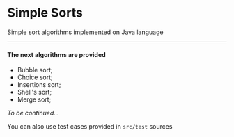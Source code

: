 # Simple Sorts
Simple sort algorithms implemented on Java language
***

#### The next algorithms are provided

* Bubble sort;
* Choice sort;
* Insertions sort;
* Shell's sort;
* Merge sort;

_To be continued..._

You can also use test cases provided in `src/test` sources
